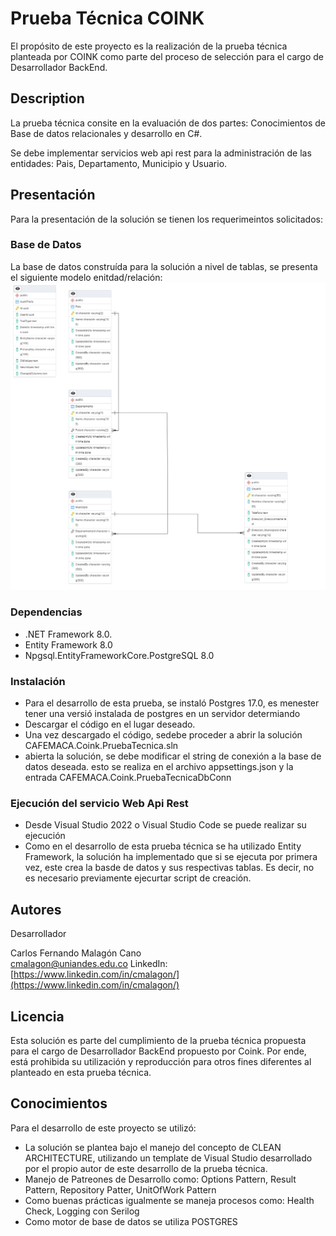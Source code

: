 # Prueba Técnica COINK

El propósito de este proyecto es la realización de la prueba técnica planteada por COINK como parte del proceso de selección para el cargo de Desarrollador BackEnd.

## Description

La prueba técnica consite en la evaluación de dos partes: Conocimientos de Base de datos relacionales y desarrollo en C#.

Se debe implementar servicios web api rest para la administración de las entidades: Pais, Departamento, Municipio y Usuario.

## Presentación
Para la presentación de la solución se tienen los requerimeintos solicitados:

### Base de Datos
La base de datos construída para la solución a nivel de tablas, se presenta el siguiente modelo enitdad/relación:
![Modelo E/R](/images/CoinkDB.png)

### Dependencias
* .NET Framework 8.0.
* Entity Framework 8.0
* Npgsql.EntityFrameworkCore.PostgreSQL 8.0

### Instalación

* Para el desarrollo de esta prueba, se instaló Postgres 17.0, es menester tener una versió instalada de postgres en un servidor determiando
* Descargar el código en el lugar deseado.
* Una vez descargado el código, sedebe proceder a abrir la solución CAFEMACA.Coink.PruebaTecnica.sln
* abierta la solución, se debe modificar el string de conexión a la base de datos deseada. esto se realiza en el archivo appsettings.json y la entrada CAFEMACA.Coink.PruebaTecnicaDbConn

### Ejecución del servicio Web Api Rest

* Desde Visual Studio 2022 o Visual Studio Code se puede realizar su ejecución
* Como en el desarrollo de esta prueba técnica se ha utilizado Entity Framework, la solución ha implementado que si se ejecuta por primera vez, este crea la basde de datos y sus respectivas tablas. Es decir, no es necesario previamente ejecurtar script de creación.

## Autores

Desarrollador

Carlos Fernando Malagón Cano  
[cmalagon@uniandes.edu.co](mailto:cmalagon@uniandes.edu.co)
LinkedIn: [https://www.linkedin.com/in/cmalagon/](https://www.linkedin.com/in/cmalagon/)

## Licencia

Esta solución es parte del cumplimiento de la prueba técnica propuesta para el cargo de Desarrollador BackEnd propuesto por Coink.
Por ende, está prohibida su utilización y reproducción para otros fines diferentes al planteado en esta prueba técnica.

## Conocimientos

Para el desarrollo de este proyecto se utilizó:
* La solución se plantea bajo el manejo del concepto de CLEAN ARCHITECTURE, utilizando un template de Visual Studio desarrollado por el propio autor de este desarrollo de la prueba técnica.
* Manejo de Patreones de Desarrollo como: Options Pattern, Result Pattern, Repository Patter, UnitOfWork Pattern
* Como buenas prácticas igualmente se maneja procesos como: Health Check, Logging con Serilog
* Como motor de base de datos se utiliza POSTGRES
